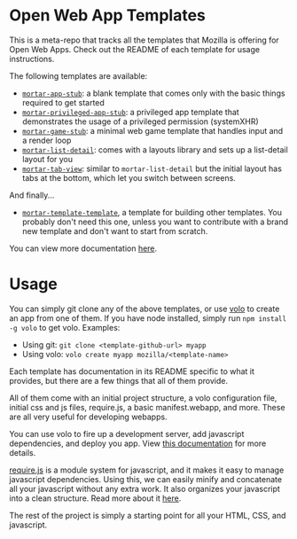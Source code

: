 # Open Web App Templates

This is a meta-repo that tracks all the templates that Mozilla is offering for Open Web Apps. Check out the README of each template for usage instructions.

The following templates are available:

* [`mortar-app-stub`](https://github.com/mozilla/mortar-app-stub): a blank template that comes only with the basic things required to get started
* [`mortar-privileged-app-stub`](https://github.com/mozilla/mortar-privileged-app-stub): a privileged app template that demonstrates the usage of a privileged permission (systemXHR)
* [`mortar-game-stub`](https://github.com/mozilla/mortar-game-stub): a minimal web game template that handles input and a render loop
* [`mortar-list-detail`](https://github.com/mozilla/mortar-list-detail): comes with a layouts library and sets up a list-detail layout for you
* [`mortar-tab-view`](https://github.com/mozilla/mortar-tab-view): similar to `mortar-list-detail` but the initial layout has tabs at the bottom, which let you switch between screens.

And finally...

* [`mortar-template-template`](https://github.com/mozilla/mortar-template-template), a template for building other templates. You probably don't need this one, unless you want to contribute with a brand new template and don't want to start from scratch.

You can view more documentation [here](https://developer.mozilla.org/en-US/docs/Apps/App_templates).

# Usage

You can simply git clone any of the above templates, or use [volo](http://volojs.org/) to create an app from one of them. If you have node installed, simply run `npm install -g volo` to get volo. Examples:

* Using git: `git clone <template-github-url> myapp`
* Using volo: `volo create myapp mozilla/<template-name>`

Each template has documentation in its README specific to what it provides, but there are a few things that all of them provide.

All of them come with an initial project structure, a volo configuration file, initial css and js files, require.js, a basic manifest.webapp, and more. These are all very useful for developing webapps.

You can use volo to fire up a development server, add javascript dependencies, and deploy you app. View [this documentation](https://developer.mozilla.org/en-US/docs/Apps/App_templates) for more details.

[require.js](http://requirejs.org/) is a module system for javascript, and it makes it easy to manage javascript dependencies. Using this, we can easily minify and concatenate all your javascript without any extra work. It also organizes your javascript into a clean structure. Read more about it [here](https://developer.mozilla.org/en-US/docs/Apps/App_templates#What_Now.3F).

The rest of the project is simply a starting point for all your HTML, CSS, and javascript.

